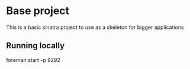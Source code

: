 # Base project

This is a basic sinatra project to use as a skeleton for bigger applications

## Running locally

foreman start -p 9292
